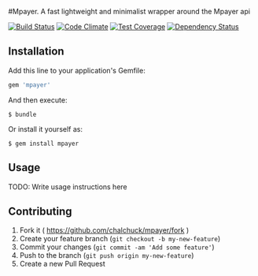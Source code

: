 #Mpayer.
A fast lightweight and minimalist wrapper around the Mpayer api

[![Build Status](https://travis-ci.org/chalchuck/mpayer.svg?branch=master)](https://travis-ci.org/chalchuck/mpayer)
[![Code Climate](https://codeclimate.com/github/chalchuck/mpayer/badges/gpa.svg)](https://codeclimate.com/github/chalchuck/mpayer)
[![Test Coverage](https://codeclimate.com/github/chalchuck/mpayer/badges/coverage.svg)](https://codeclimate.com/github/chalchuck/mpayer/coverage)
[![Dependency Status](https://gemnasium.com/chalchuck/mpayer.svg)](https://gemnasium.com/chalchuck/mpayer)

## Installation

Add this line to your application's Gemfile:

```ruby
gem 'mpayer'
```

And then execute:

    $ bundle

Or install it yourself as:

    $ gem install mpayer

## Usage

TODO: Write usage instructions here

## Contributing

1. Fork it ( https://github.com/chalchuck/mpayer/fork )
2. Create your feature branch (`git checkout -b my-new-feature`)
3. Commit your changes (`git commit -am 'Add some feature'`)
4. Push to the branch (`git push origin my-new-feature`)
5. Create a new Pull Request
